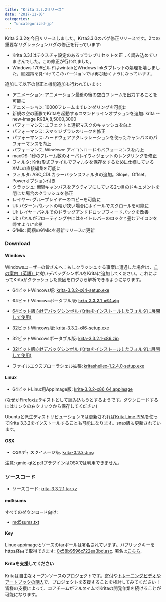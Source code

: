 ```yaml
---
title: "Krita 3.3.2リリース"
date: "2017-11-05"
categories: 
  - "uncategorized-jp"
---
```


Krita 3.3.2を今日リリースしました。Krita3.3.0のバグ修正リリースです。2つの重要なリグレッションバグの修正を行っています:

- Krita 3.3.1はテクスチャ設定のあるブラシプリセットを正しく読み込めていませんでした。この修正が行われました。
- Windows 1709ビルドはwintabとWindows Inkタブレットの処理を壊しました。回避策を見つけてこのバージョンでは再び動くようになっています。

追加して以下の修正と機能追加も行われています:

- アニメーション: アニメーション最後の後の空白フレームを出力することを可能に
- アニメーション: 10000フレームまでレンダリングを可能に
- 新規の空の画像でKritaを起動するコマンドラインオプションを追加: krita --new-image RGBA,8,5000,3000
- パフォーマンス: エフェクトと選択マスクのキャッシュを向上
- パフォーマンス: スマッジブラシのリークを修正
- パフォーマンス: ハードウェアアクレラレーションを使ったキャンバスのパフォーマンスを向上
- パフォーマンス, Windows: アイコンロードのパフォーマンスを向上
- macOS: 1秒のフレーム数のオーバレイウィジェットのレンダリングを修正
- フィルタ: Krita形式ファイルでフィルタを保存をするために仕様しているXMLの直接編集を可能に
- フィルタ: ASC_CDLカラーバランスフィルタの追加。Slope、Offset、Powerオプション付き
- クラッシュ: 無限キャンバスをアクティブにしている2つ目のドキュメントを閉じた場合のクラッシュを修正
- レイヤー: グループレイヤーのコピーを可能に
- UI: パターンパレットの幅が狭い場合にホイールでスクロールを可能に
- UI: レイヤーパネルでのドラッグアンドドロップフィードバックを改善
- UI: パネルがフローティング中にはタイトルバーのロックと畳むアイコンを隠すように変更
- G'Mic: 同梱のG'Micを最新リリースに更新

### Download

#### Windows

Windowsユーザーの皆さんへ：もしクラッシュする事案に遭遇した場合は、[この案内（英語）](https://docs.krita.org/Dr._Mingw_debugger)に従いデバッグシンボルをKritaに追加してください。これによってKritaがクラッシュした原因をログから解析できるようになります。

- 64ビットWindows版: [krita-3.3.2-x64-setup.exe](https://download.kde.org/stable/krita/3.3.2/krita-3.3.2-x64-setup.exe)
- 64ビットWindowsポータブル版: [krita-3.3.2.1-x64.zip](https://download.kde.org/stable/krita/3.3.2/krita-3.3.2.1-x64.zip)
- [64ビット版向けデバッグシンボル (Kritaをインストールしたフォルダに展開して使用)](https://download.kde.org/stable/krita/3.3.2/krita-3.3.2.1-x64-dbg.zip)

- 32ビットWindows版: [krita-3.3.2-x86-setup.exe](https://download.kde.org/stable/krita/3.3.2/krita-3.3.2-x86-setup.exe)
- 32ビットWindowsポータブル版: [krita-3.3.2.1-x86.zip](https://download.kde.org/stable/krita/3.3.2/krita-3.3.2.1-x86.zip)
- [32ビット版向けデバッグシンボル (Kritaをインストールしたフォルダに展開して使用)](https://download.kde.org/stable/krita/3.3.2/krita-3.3.2.1-x86-dbg.zip)

- ファイルエクスプローラシェル拡張: [kritashellex-1.2.4.0-setup.exe](https://download.kde.org/stable/krita/KritaShellExtension-v1.2.4-setup.exe)

#### Linux

- 64ビットLinux用AppImage版: [krita-3.3.2-x86_64.appimage](https://download.kde.org/stable/krita/3.3.2/krita-3.3.2-x86_64.appimage)

(なぜかFirefoxはテキストとして読み込もうとするようです。ダウンロードするにはリンクの右クリックから保存してください)

Ubuntuと派生ディストリビューションでは更新されれば[Krita Lime PPA](https://launchpad.net/~kritalime/+archive/ubuntu/ppa)を使ってKrita 3.3.2をインストールすることも可能になります。snap版も更新されています。

#### OSX

- OSXディスクイメージ版: [krita-3.3.2.dmg](https://download.kde.org/stable/krita/3.3.2/krita-3.3.2.dmg)

注意: gmic-qtとpdfプラグインはOSXでは利用できません。

### ソースコード

- ソースコード: [krita-3.3.2.1.tar.xz](https://download.kde.org/stable/krita/3.3.2/krita-3.3.2.1.tar.gz)

#### md5sums

すべてのダウンロード向け:

- [md5sums.txt](https://download.kde.org/stable/krita/3.3.2/md5sums.txt)

#### Key

Linux appimageとソースのtarボールは署名されています。パブリックキーをhttps経由で取得できます: [0x58b9596c722ea3bd.asc](https://share.kde.org/index.php/s/fJ99V5mZvuyD0z8). 署名は[こちら](http://download.kde.org/stable/krita/3.3.2/).

#### Kritaを支援してください

Kritaは自由なオープンソースのプロジェクトです。[寄付](https://krita.org/jp/support-us-jp/donations-jp/)や[トレーニングビデオやアートブックの購入](https://krita.org/jp/support-us-jp/shop-jp/)で、プロジェクトを支援することを検討してみてください！皆様の支援によって、コアチームがフルタイムでKritaの開発作業を続けることが可能になります。
